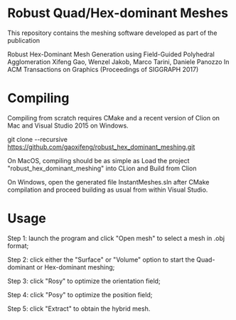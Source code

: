 # Robust Quad/Hex-dominant Meshes

This repository contains the meshing software developed as part of the publication

Robust Hex-Dominant Mesh Generation using Field-Guided Polyhedral Agglomeration
Xifeng Gao, Wenzel Jakob, Marco Tarini, Daniele Panozzo
In ACM Transactions on Graphics (Proceedings of SIGGRAPH 2017)


# Compiling

Compiling from scratch requires CMake and a recent version of Clion on Mac and Visual Studio 2015 on Windows.

git clone --recursive https://github.com/gaoxifeng/robust_hex_dominant_meshing.git

On MacOS, compiling should be as simple as Load the project "robust_hex_dominant_meshing" into CLion and Build from Clion

On Windows, open the generated file InstantMeshes.sln after CMake compilation and proceed building as usual from within Visual Studio.

# Usage

Step 1: launch the program and click "Open mesh" to select a mesh in .obj format;

Step 2: click either the "Surface" or "Volume" option to start the Quad-dominant or Hex-dominant meshing;

Step 3: click "Rosy" to optimize the orientation field;

Step 4: click "Posy" to optimize the position field;

Step 5: click "Extract" to obtain the hybrid mesh.
